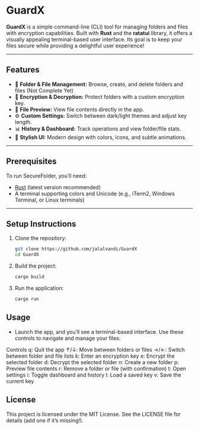 # GuardX
**GuardX** is a simple command-line (CLI) tool for managing folders and files with encryption capabilities. Built with **Rust** and the **ratatui** library, it offers a visually appealing terminal-based user interface. Its goal is to keep your files secure while providing a delightful user experience!

---

## Features
- 📁 **Folder & File Management:** Browse, create, and delete folders and files (Not Complete Yet)
- 🔐 **Encryption & Decryption:** Protect folders with a custom encryption key.
- 📄 **File Preview:** View file contents directly in the app.
- ⚙ **Custom Settings:** Switch between dark/light themes and adjust key length.
- 📊 **History & Dashboard:** Track operations and view folder/file stats.
- 🎨 **Stylish UI:** Modern design with colors, icons, and subtle animations.

---

## Prerequisites
To run SecureFolder, you’ll need:
- [Rust](https://www.rust-lang.org/tools/install) (latest version recommended)
- A terminal supporting colors and Unicode (e.g., iTerm2, Windows Terminal, or Linux terminals)

---

## Setup Instructions

1. Clone the repository:
   ```bash
   git clone https://github.com/jalalvandi/GuardX
   cd GuardX
   ```

2. Build the project:
   ```bash
   cargo build
   ```

3. Run the application:
   ```bash
   cargo run
   ```

## Usage

- Launch the app, and you’ll see a terminal-based interface. Use these controls to navigate and manage your files:

Controls
q: Quit the app
↑/↓: Move between folders or files
→/←: Switch between folder and file lists
k: Enter an encryption key
e: Encrypt the selected folder
d: Decrypt the selected folder
n: Create a new folder
p: Preview file contents
r: Remove a folder or file (with confirmation)
t: Open settings
i: Toggle dashboard and history
l: Load a saved key
v: Save the current key

## License
This project is licensed under the MIT License. See the LICENSE file for details (add one if it’s missing!).